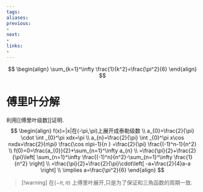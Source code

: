 ```yaml
---
tags:
aliases:
previous:
- 
next:
- 
links:
- 
---
```

$$
\begin{align}
\sum_{k=1}^\infty \frac{1}{k^2}=\frac{\pi^2}{6}
\end{align}
$$

# 傅里叶分解
利用[[傅里叶级数]]证明.
$$
\begin{align}
f(x)=|x|在(-\pi,\pi)上展开成泰勒级数 \\
a_{0}=\frac{2}{\pi} \cdot \int _{0}^\pi xdx=\pi \\
a_{n}=\frac{2}{\pi} \int _{0}^\pi x\cos nxdx=\frac{2}{n\pi} \frac{\cos n\pi-1}{n } =\frac{2}{\pi} \frac{(-1)^n-1}{n^2} \\
f(0)=0=\frac{a_{0}}{2}+\sum_{n=1}^\infty a_{n} \\
=\frac{\pi}{2}+\frac{2}{\pi}\left[ \sum_{n=1}^\infty \frac{(-1)^n}{n^2}-\sum_{n=1}^\infty \frac{1}{n^2} \right] \\
=\frac{\pi}{2}+\frac{2}{\pi}\cdot\left[ -a+\frac{2}{4}a-a \right] \\
\implies a=\frac{\pi^2}{6}
\end{align}
$$

>[!warning] 在$(-\pi,\pi)$ 上傅里叶展开,只是为了保证和三角函数的周期一致.


